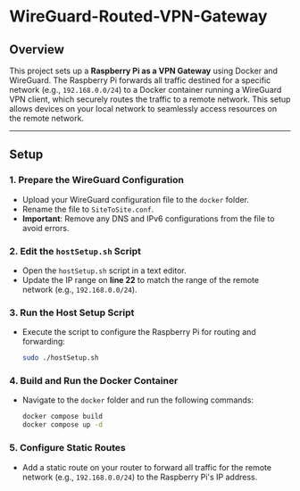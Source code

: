 # WireGuard-Routed-VPN-Gateway

## Overview
This project sets up a **Raspberry Pi as a VPN Gateway** using Docker and WireGuard. The Raspberry Pi forwards all traffic destined for a specific network (e.g., `192.168.0.0/24`) to a Docker container running a WireGuard VPN client, which securely routes the traffic to a remote network. This setup allows devices on your local network to seamlessly access resources on the remote network.

---

## Setup

### 1. Prepare the WireGuard Configuration
- Upload your WireGuard configuration file to the `docker` folder.
- Rename the file to `SiteToSite.conf`.
- **Important**: Remove any DNS and IPv6 configurations from the file to avoid errors.

### 2. Edit the `hostSetup.sh` Script
- Open the `hostSetup.sh` script in a text editor.
- Update the IP range on **line 22** to match the range of the remote network (e.g., `192.168.0.0/24`).

### 3. Run the Host Setup Script
- Execute the script to configure the Raspberry Pi for routing and forwarding:
  ```bash
  sudo ./hostSetup.sh
  ```

### 4. Build and Run the Docker Container
- Navigate to the `docker` folder and run the following commands:
  ```bash
  docker compose build
  docker compose up -d
  ```

### 5. Configure Static Routes
- Add a static route on your router to forward all traffic for the remote network (e.g., `192.168.0.0/24`) to the Raspberry Pi's IP address.

